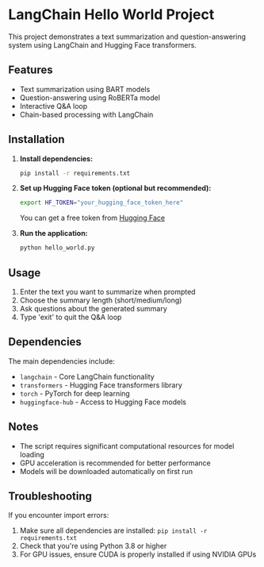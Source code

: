 # LangChain Hello World Project

This project demonstrates a text summarization and question-answering system using LangChain and Hugging Face transformers.

## Features

- Text summarization using BART models
- Question-answering using RoBERTa model
- Interactive Q&A loop
- Chain-based processing with LangChain

## Installation

1. **Install dependencies:**
   ```bash
   pip install -r requirements.txt
   ```

2. **Set up Hugging Face token (optional but recommended):**
   ```bash
   export HF_TOKEN="your_hugging_face_token_here"
   ```
   
   You can get a free token from [Hugging Face](https://huggingface.co/settings/tokens)

3. **Run the application:**
   ```bash
   python hello_world.py
   ```

## Usage

1. Enter the text you want to summarize when prompted
2. Choose the summary length (short/medium/long)
3. Ask questions about the generated summary
4. Type 'exit' to quit the Q&A loop

## Dependencies

The main dependencies include:
- `langchain` - Core LangChain functionality
- `transformers` - Hugging Face transformers library
- `torch` - PyTorch for deep learning
- `huggingface-hub` - Access to Hugging Face models

## Notes

- The script requires significant computational resources for model loading
- GPU acceleration is recommended for better performance
- Models will be downloaded automatically on first run

## Troubleshooting

If you encounter import errors:
1. Make sure all dependencies are installed: `pip install -r requirements.txt`
2. Check that you're using Python 3.8 or higher
3. For GPU issues, ensure CUDA is properly installed if using NVIDIA GPUs 